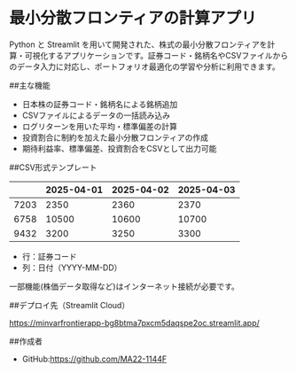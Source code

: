 # 最小分散フロンティアの計算アプリ

Python と Streamlit を用いて開発された、株式の最小分散フロンティアを計算・可視化するアプリケーションです。証券コード・銘柄名やCSVファイルからのデータ入力に対応し、ポートフォリオ最適化の学習や分析に利用できます。

##主な機能

- 日本株の証券コード・銘柄名による銘柄追加
- CSVファイルによるデータの一括読み込み
- ログリターンを用いた平均・標準偏差の計算
- 投資割合に制約を加えた最小分散フロンティアの作成
- 期待利益率、標準偏差、投資割合をCSVとして出力可能

##CSV形式テンプレート

|     | 2025-04-01 | 2025-04-02 | 2025-04-03 |
|-----|------------|------------|------------|
| 7203 | 2350       | 2360       | 2370       |
| 6758 | 10500      | 10600      | 10700      |
| 9432 | 3200       | 3250       | 3300       |

- 行：証券コード
- 列：日付（YYYY-MM-DD）

一部機能(株価データ取得など)はインターネット接続が必要です。

##デプロイ先（Streamlit Cloud）

https://minvarfrontierapp-bg8btma7pxcm5daqspe2oc.streamlit.app/

##作成者
- GitHub:https://github.com/MA22-1144F
